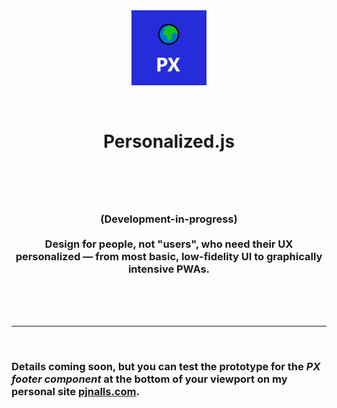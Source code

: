 <br>
<br>

<p align="center">
  <img width="120px" src="px.png">
</p>
<br>
<h1 align="center"><b>Personalized.js</b>
<br>
<br>
</h1>

<h3 align="center">
<br>
<br>
(Development-in-progress) 
<br><br>
Design for people, not "users", who need their UX personalized — from most basic, low-fidelity UI to graphically intensive PWAs.
</h3>
<br>
<br>
<br>
<hr>

<br>

### **Details coming soon, but you can test the prototype for the *PX footer component* at the bottom of your viewport on my personal site [pjnalls.com](https://pjnalls.com).**

<br>
<br>